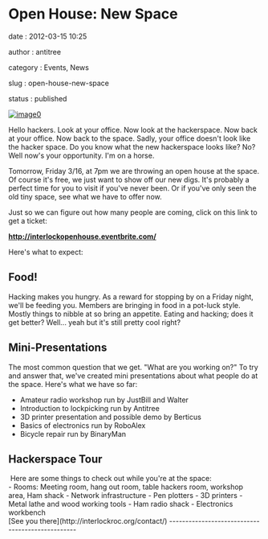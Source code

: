 Open House: New Space
=====================

date
:   2012-03-15 10:25

author
:   antitree

category
:   Events, News

slug
:   open-house-new-space

status
:   published

[![image0](http://interlockroc.wpengine.com/wp-content/uploads/2012/03/interlock_oldspice-e1331824667576.png)](http://interlockroc.wpengine.com/wp-content/uploads/2012/03/interlock_oldspice-e1331824667576.png)

Hello hackers. Look at your office. Now look at the hackerspace. Now
back at your office. Now back to the space. Sadly, your office doesn't
look like the hacker space. Do you know what the new hackerspace looks
like? No? Well now's your opportunity. I'm on a horse.

Tomorrow, Friday 3/16, at 7pm we are throwing an open house at the
space. Of course it's free, we just want to show off our new digs. It's
probably a perfect time for you to visit if you've never been. Or if
you've only seen the old tiny space, see what we have to offer now.

Just so we can figure out how many people are coming, click on this link
to get a ticket:

**<http://interlockopenhouse.eventbrite.com/>**

Here's what to expect:

Food!
-----

Hacking makes you hungry. As a reward for stopping by on a Friday night,
we'll be feeding you. Members are bringing in food in a pot-luck style.
Mostly things to nibble at so bring an appetite. Eating and hacking;
does it get better? Well... yeah but it's still pretty cool right?

Mini-Presentations
------------------

The most common question that we get. "What are you working on?" To try
and answer that, we've created mini presentations about what people do
at the space. Here's what we have so far:

-   Amateur radio workshop run by JustBill and Walter
-   Introduction to lockpicking run by Antitree
-   3D printer presentation and possible demo by Berticus
-   Basics of electronics run by RoboAlex
-   Bicycle repair run by BinaryMan

Hackerspace Tour
----------------

<div>
 Here are some things to check out while you're at the space:

</div>
<div>
-   Rooms: Meeting room, hang out room, table hackers room, workshop
    area, Ham shack
-   Network infrastructure
-   Pen plotters
-   3D printers
-   Metal lathe and wood working tools
-   Ham radio shack
-   Electronics workbench

</div>
[See you there](http://interlockroc.org/contact/)
-------------------------------------------------
